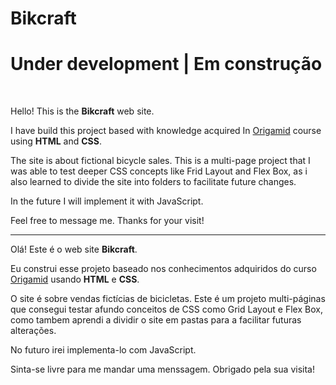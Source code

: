 # Bikcraft

# Under development | Em construção
<br>

Hello! This is the **Bikcraft** web site. 

I have build this project based with knowledge acquired In <a href="https://www.origamid.com/">Origamid</a> course using **HTML** and **CSS**.

The site is about fictional bicycle sales. This is a multi-page project that I was able to test deeper CSS concepts like Frid Layout and Flex Box, as i also learned to divide the site into folders to facilitate future changes.

In the future I will implement it with JavaScript.

Feel free to message me. Thanks for your visit!

-------------------------------------------------------------------------------------------------------------------------------------------------------------------------
Olá! Este é o web site **Bikcraft**.

Eu construi esse projeto baseado nos conhecimentos adquiridos do curso <a href="https://www.origamid.com/">Origamid</a> usando **HTML** e **CSS**.

O site é sobre vendas fictícias de bicicletas. Este é um projeto multi-páginas que consegui testar afundo conceitos de CSS como Grid Layout e Flex Box, como tambem aprendi a dividir o site em pastas para a facilitar futuras alterações.

No futuro irei implementa-lo com JavaScript.

Sinta-se livre para me mandar uma menssagem. Obrigado pela sua visita!
